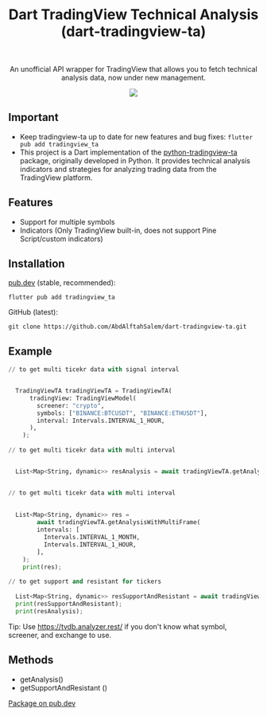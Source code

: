 <h1 align="center">Dart TradingView Technical Analysis (dart-tradingview-ta)</h1>
<br>
<div align="center">
  <p>An unofficial API wrapper for TradingView that allows you to fetch technical analysis data, now under new management.</p>
  <img src="https://raw.githubusercontent.com/analyzerrest/python-tradingview-ta/main/images/tradingview.png" />
</div>

## Important

- Keep tradingview-ta up to date for new features and bug fixes: `flutter pub add tradingview_ta`
- This project is a Dart implementation of
  the [python-tradingview-ta](https://github.com/AnalyzerREST/python-tradingview-ta) package, originally developed in
  Python. It provides technical analysis indicators and strategies for analyzing trading data from the TradingView
  platform.

## Features

* Support for multiple symbols
* Indicators (Only TradingView built-in, does not support Pine Script/custom indicators)

## Installation

[pub.dev](https://pub.dev/packages/tradingview_ta/install) (stable, recommended):

```flutter pub add tradingview_ta```

GitHub (latest):

```git clone https://github.com/AbdAlftahSalem/dart-tradingview-ta.git```

## Example

```python
// to get multi ticekr data with signal interval


  TradingViewTA tradingViewTA = TradingViewTA(
      tradingView: TradingViewModel(
        screener: "crypto",
        symbols: ["BINANCE:BTCUSDT", "BINANCE:ETHUSDT"],
        interval: Intervals.INTERVAL_1_HOUR,
      ),
    );
  
// to get multi ticekr data with multi interval


  List<Map<String, dynamic>> resAnalysis = await tradingViewTA.getAnalysis();


// to get multi ticekr data with multi interval
  
  
  List<Map<String, dynamic>> res =
        await tradingViewTA.getAnalysisWithMultiFrame(
        intervals: [
          Intervals.INTERVAL_1_MONTH,
          Intervals.INTERVAL_1_HOUR,
        ],
    );
    print(res);
  
// to get support and resistant for tickers
  
  List<Map<String, dynamic>> resSupportAndResistant = await tradingViewTA.getSupportAndResistant();
  print(resSupportAndResistant);
  print(resAnalysis);
```

Tip: Use https://tvdb.analyzer.rest/ if you don't know what symbol, screener, and exchange to use.

## Methods

- getAnalysis()
- getSupportAndResistant ()

[Package on pub.dev](https://pub.dev/packages/tradingview_ta)

